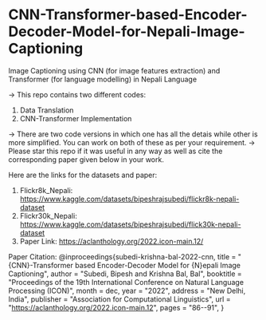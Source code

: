 # CNN-Transformer-based-Encoder-Decoder-Model-for-Nepali-Image-Captioning
Image Captioning using CNN (for image features extraction) and Transformer (for language modelling) in Nepali Language

-> This repo contains two different codes:
  1. Data Translation
  2. CNN-Transformer Implementation

-> There are two code versions in which one has all the detais while other is more simplified. You can work on both of these as per your requirement. 
-> Please star this repo if it was useful in any way as well as cite the corresponding paper given below in your work.

Here are the links for the datasets and paper:
  1. Flickr8k_Nepali: https://www.kaggle.com/datasets/bipeshrajsubedi/flickr8k-nepali-dataset
  2. Flickr30k_Nepali: https://www.kaggle.com/datasets/bipeshrajsubedi/flick30k-nepali-dataset
  3. Paper Link: https://aclanthology.org/2022.icon-main.12/


Paper Citation:
@inproceedings{subedi-krishna-bal-2022-cnn,
title = "{CNN}-Transformer based Encoder-Decoder Model for {N}epali Image Captioning",
author = "Subedi, Bipesh and
Krishna Bal, Bal",
booktitle = "Proceedings of the 19th International Conference on Natural Language Processing (ICON)",
month = dec,
year = "2022",
address = "New Delhi, India",
publisher = "Association for Computational Linguistics",
url = "https://aclanthology.org/2022.icon-main.12",
pages = "86--91",
}
